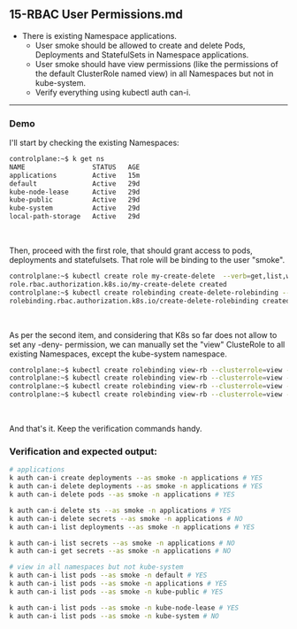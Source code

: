 ## 15-RBAC User Permissions.md

- There is existing Namespace applications.
  - User smoke should be allowed to create and delete Pods, Deployments and StatefulSets in Namespace applications.
  - User smoke should have view permissions (like the permissions of the default ClusterRole named view) in all Namespaces but not in kube-system.
  - Verify everything using kubectl auth can-i.
  
-------------------------------------------------------------------------------

### Demo

I'll start by checking the existing Namespaces:

```bash
controlplane:~$ k get ns
NAME                 STATUS   AGE
applications         Active   15m
default              Active   29d
kube-node-lease      Active   29d
kube-public          Active   29d
kube-system          Active   29d
local-path-storage   Active   29d
```
&nbsp;

Then, proceed with the first role, that should grant access to pods, deployments and statefulsets. That role will be binding to the user "smoke".
```bash
controlplane:~$ kubectl create role my-create-delete  --verb=get,list,watch,delete,create --resource=pods,deployments,statefulsets -n applications 
role.rbac.authorization.k8s.io/my-create-delete created
controlplane:~$ kubectl create rolebinding create-delete-rolebinding --role=my-create-delete --user=smoke -n applications
rolebinding.rbac.authorization.k8s.io/create-delete-rolebinding created
```
&nbsp;


As per the second item, and considering that K8s so far does not allow to set any -deny- permission, we can manually set the "view" ClusteRole to all existing Namespaces, except the kube-system namespace.

```bash
controlplane:~$ kubectl create rolebinding view-rb --clusterrole=view --user=smoke -n applications                          
controlplane:~$ kubectl create rolebinding view-rb --clusterrole=view --user=smoke -n default
controlplane:~$ kubectl create rolebinding view-rb --clusterrole=view --user=smoke -n kube-node-lease
controlplane:~$ kubectl create rolebinding view-rb --clusterrole=view --user=smoke -n kube-public
```
&nbsp;

And that's it. Keep the verification commands handy.


### Verification and expected output:
```bash
# applications
k auth can-i create deployments --as smoke -n applications # YES
k auth can-i delete deployments --as smoke -n applications # YES
k auth can-i delete pods --as smoke -n applications # YES

k auth can-i delete sts --as smoke -n applications # YES
k auth can-i delete secrets --as smoke -n applications # NO
k auth can-i list deployments --as smoke -n applications # YES

k auth can-i list secrets --as smoke -n applications # NO
k auth can-i get secrets --as smoke -n applications # NO

# view in all namespaces but not kube-system
k auth can-i list pods --as smoke -n default # YES
k auth can-i list pods --as smoke -n applications # YES
k auth can-i list pods --as smoke -n kube-public # YES

k auth can-i list pods --as smoke -n kube-node-lease # YES
k auth can-i list pods --as smoke -n kube-system # NO
```